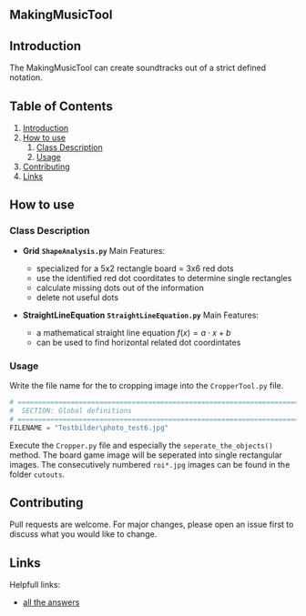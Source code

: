 ## MakingMusicTool

## Introduction

The MakingMusicTool can create soundtracks out of a strict defined notation.

## Table of Contents

1. [Introduction](#Introdurction)
2. [How to use](#Howtouse)
   1. [Class Description](#ClassDescription)
   2. [Usage](#Usage)
3. [Contributing](#Contributing)
4. [Links](#Links)

## How to use

### Class Description

* **Grid** **`ShapeAnalysis.py`**
  Main Features:

  * specialized for a 5x2 rectangle board = 3x6 red dots
  * use the identified red dot coorditates to determine single rectangles
  * calculate missing dots out of the information
  * delete not useful dots
* **StraightLineEquation** **`StraightLineEquation.py`**
  Main Features:

  * a mathematical straight line equation $f(x)=a\cdot x + b$
  * can be used to find horizontal related dot coordintates

### Usage

Write the file name for the to cropping image into the `CropperTool.py` file.

```python
# =========================================================================== #
#  SECTION: Global definitions
# =========================================================================== #
FILENAME = "Testbilder\photo_test6.jpg"
```

Execute the `Cropper.py` file and especially the `seperate_the_objects()` method. The board game image will be seperated into single rectangular images. The consecutively numbered `roi*.jpg` images can be found in the folder `cutouts`.

## Contributing

Pull requests are welcome. For major changes, please open an issue first to discuss what you would like to change.

## Links

Helpfull links:

* [all the answers](https://www.google.de/search?q=how+to+use+google&sxsrf=ALeKk01Pw_bxWGHPxYMFQxHBGvFGsr2o-Q%3A1624293592793&source=hp&ei=2MDQYOeDLsSAaaKmo8AH&iflsig=AINFCbYAAAAAYNDO6AEUucQ4syTqAp9GA4a02F4ETKfn&oq=how+to+use+google&gs_lcp=Cgdnd3Mtd2l6EAMyBQgAEMsBMgUIABDLATIFCAAQywEyBQgAEMsBMgUIABDLATIFCAAQywEyBQgAEMsBMgUIABDLATIFCAAQywEyBQgAEMsBOgcIIxDqAhAnOgQIIxAnOggIABDHARCjAjoCCAA6AgguOgUILhDLAVCG8ghY0oUJYKuHCWgBcAB4AIABwQGIAekLkgEEMTYuMZgBAKABAaoBB2d3cy13aXqwAQo&sclient=gws-wiz&ved=0ahUKEwjnz-2UlanxAhVEQBoKHSLTCHgQ4dUDCAk&uact=5)
